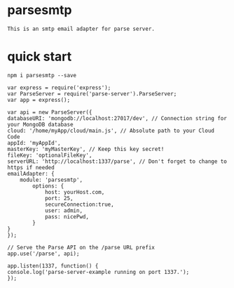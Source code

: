 # parsesmtp
    This is an smtp email adapter for parse server.
# quick start
    npm i parsesmtp --save

    var express = require('express');
    var ParseServer = require('parse-server').ParseServer;
    var app = express();

    var api = new ParseServer({
    databaseURI: 'mongodb://localhost:27017/dev', // Connection string for your MongoDB database
    cloud: '/home/myApp/cloud/main.js', // Absolute path to your Cloud Code
    appId: 'myAppId',
    masterKey: 'myMasterKey', // Keep this key secret!
    fileKey: 'optionalFileKey',
    serverURL: 'http://localhost:1337/parse', // Don't forget to change to https if needed
    emailAdapter: {
        module: 'parsesmtp',
            options: {
                host: yourHost.com,
                port: 25,
                secureConnection:true,
                user: admin,
                pass: nicePwd,
            }
    }
    });

    // Serve the Parse API on the /parse URL prefix
    app.use('/parse', api);

    app.listen(1337, function() {
    console.log('parse-server-example running on port 1337.');
    });    